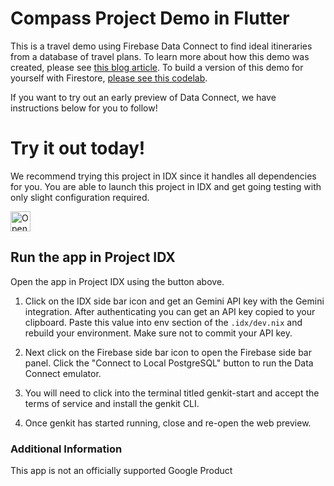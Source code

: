 # Compass Project Demo in Flutter

This is a travel demo using Firebase Data Connect to find ideal itineraries from
a database of travel plans. To learn more about how this demo was created,
please see [this blog article](https://developers.googleblog.com/en/how-firebase-genkit-helped-add-ai-to-our-compass-app/).
To build a version of this demo for yourself with Firestore, [please see this
codelab](https://firebase.google.com/codelabs/ai-genkit-rag).

If you want to try out an early preview of Data Connect, we have instructions
below for you to follow!

# Try it out today!

We recommend trying this project in IDX since it handles all dependencies for you. You are able to launch this project in IDX and get going testing with only slight configuration required.

<a href="https://idx.google.com/import?url=https%3A%2F%2Fgithub.com%2Fjavdl%2Fcompass-ai-travel-planning-sample-flutter">
  <picture>
    <source
      media="(prefers-color-scheme: dark)"
      srcset="https://cdn.idx.dev/btn/open_dark_32.svg">
    <source
      media="(prefers-color-scheme: light)"
      srcset="https://cdn.idx.dev/btn/open_light_32.svg">
    <img
      height="32"
      alt="Open in IDX"
      src="https://cdn.idx.dev/btn/open_purple_32.svg">
  </picture>
</a>

## Run the app in Project IDX

Open the app in Project IDX using the button above.

1. Click on the IDX side bar icon and get an Gemini API key with the Gemini integration. After authenticating you can get an API key copied to your clipboard. Paste this value into env section of the `.idx/dev.nix` and rebuild your environment. Make sure not to commit your API key.

1. Next click on the Firebase side bar icon to open the Firebase side bar panel. Click the "Connect to Local PostgreSQL" button to run the Data Connect emulator.

1.  You will need to click into the terminal titled genkit-start and accept the terms of service and install the genkit CLI.

1. Once genkit has started running, close and re-open the web preview.

### Additional Information

This app is not an officially supported Google Product
